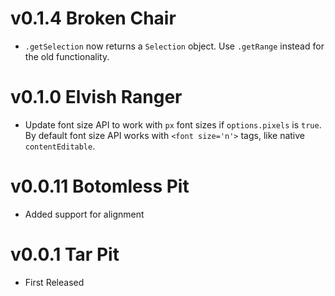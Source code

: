 # v0.1.4 Broken Chair

- `.getSelection` now returns a `Selection` object. Use `.getRange` instead for the old functionality.

# v0.1.0 Elvish Ranger

- Update font size API to work with `px` font sizes if `options.pixels` is `true`. By default font size API works with `<font size='n'>` tags, like native `contentEditable`.

# v0.0.11 Botomless Pit

- Added support for alignment

# v0.0.1 Tar Pit

- First Released
